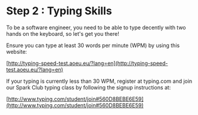 # Step 2 : Typing Skills

To be a software engineer, you need to be able to type decently with two hands on the keyboard, so let's get you there!

Ensure you can type at least 30 words per minute (WPM) by using this website:

[http://typing-speed-test.aoeu.eu/?lang=en](http://typing-speed-test.aoeu.eu/?lang=en)

If your typing is currently less than 30 WPM, register at typing.com and join our Spark Club typing class by following the signup instructions at:

[http://www.typing.com/student/join#560D8BEBE6E59](http://www.typing.com/student/join#560D8BEBE6E59)